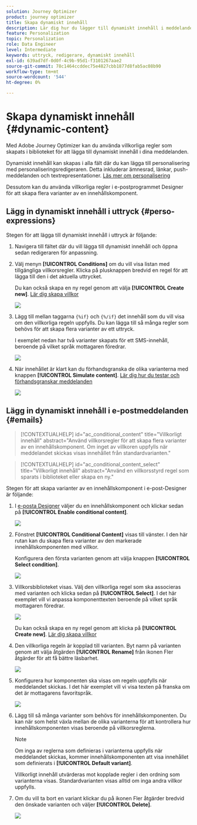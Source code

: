 ```yaml
---
solution: Journey Optimizer
product: journey optimizer
title: Skapa dynamiskt innehåll
description: Lär dig hur du lägger till dynamiskt innehåll i meddelanden.
feature: Personalization
topic: Personalization
role: Data Engineer
level: Intermediate
keywords: uttryck, redigerare, dynamiskt innehåll
exl-id: 639ad7df-0d0f-4c9b-95d1-f3101267aae2
source-git-commit: 78c1464ccddec75e4827cbb1877d8fab5ac08b90
workflow-type: tm+mt
source-wordcount: '544'
ht-degree: 0%

---
```


# Skapa dynamiskt innehåll {#dynamic-content}

Med Adobe Journey Optimizer kan du använda villkorliga regler som skapats i biblioteket för att lägga till dynamiskt innehåll i dina meddelanden.

Dynamiskt innehåll kan skapas i alla fält där du kan lägga till personalisering med personaliseringsredigeraren. Detta inkluderar ämnesrad, länkar, push-meddelanden och textrepresentationer. [Läs mer om personalisering](personalize.md)

Dessutom kan du använda villkorliga regler i e-postprogrammet Designer för att skapa flera varianter av en innehållskomponent.

## Lägg in dynamiskt innehåll i uttryck {#perso-expressions}

Stegen för att lägga till dynamiskt innehåll i uttryck är följande:

1. Navigera till fältet där du vill lägga till dynamiskt innehåll och öppna sedan redigeraren för anpassning.

1. Välj menyn **[!UICONTROL Conditions]** om du vill visa listan med tillgängliga villkorsregler. Klicka på plusknappen bredvid en regel för att lägga till den i det aktuella uttrycket.

   Du kan också skapa en ny regel genom att välja **[!UICONTROL Create new]**. [Lär dig skapa villkor](create-conditions.md)

   ![](assets/conditions-expression.png)

1. Lägg till mellan taggarna `{%if}` och `{%/if}` det innehåll som du vill visa om den villkorliga regeln uppfylls. Du kan lägga till så många regler som behövs för att skapa flera varianter av ett uttryck.

   I exemplet nedan har två varianter skapats för ett SMS-innehåll, beroende på vilket språk mottagaren föredrar.

   ![](assets/conditions-language-sample.png)

1. När innehållet är klart kan du förhandsgranska de olika varianterna med knappen **[!UICONTROL Simulate content]**. [Lär dig hur du testar och förhandsgranskar meddelanden](../content-management/preview-test.md)

   ![](assets/conditions-preview.png)

## Lägg in dynamiskt innehåll i e-postmeddelanden {#emails}

>[!CONTEXTUALHELP]
>id="ac_conditional_content"
>title="Villkorligt innehåll"
>abstract="Använd villkorsregler för att skapa flera varianter av en innehållskomponent. Om inget av villkoren uppfylls när meddelandet skickas visas innehållet från standardvarianten."

>[!CONTEXTUALHELP]
>id="ac_conditional_content_select"
>title="Villkorligt innehåll"
>abstract="Använd en villkorsstyrd regel som sparats i biblioteket eller skapa en ny."

Stegen för att skapa varianter av en innehållskomponent i e-post-Designer är följande:

1. I [e-posta Designer](../email/content-from-scratch.md) väljer du en innehållskomponent och klickar sedan på **[!UICONTROL Enable conditional content]**.

   ![](assets/conditions-enable-conditional.png)

1. Fönstret **[!UICONTROL Conditional Content]** visas till vänster. I den här rutan kan du skapa flera varianter av den markerade innehållskomponenten med villkor.

   Konfigurera den första varianten genom att välja knappen **[!UICONTROL Select condition]**.

   ![](assets/conditions-apply.png)

1. Villkorsbiblioteket visas. Välj den villkorliga regel som ska associeras med varianten och klicka sedan på **[!UICONTROL Select]**. I det här exemplet vill vi anpassa komponenttexten beroende på vilket språk mottagaren föredrar.

   ![](assets/conditions-select.png)

   Du kan också skapa en ny regel genom att klicka på **[!UICONTROL Create new]**. [Lär dig skapa villkor](create-conditions.md)

1. Den villkorliga regeln är kopplad till varianten. Byt namn på varianten genom att välja åtgärden **[!UICONTROL Rename]** från ikonen Fler åtgärder för att få bättre läsbarhet.

   ![](assets/conditions-rename.png)

1. Konfigurera hur komponenten ska visas om regeln uppfylls när meddelandet skickas. I det här exemplet vill vi visa texten på franska om det är mottagarens favoritspråk.

   ![](assets/conditions-design.png)

1. Lägg till så många varianter som behövs för innehållskomponenten. Du kan när som helst växla mellan de olika varianterna för att kontrollera hur innehållskomponenten visas beroende på villkorsreglerna.

   >[!NOTE]
   >Om inga av reglerna som definieras i varianterna uppfylls när meddelandet skickas, kommer innehållskomponenten att visa innehållet som definierats i **[!UICONTROL Default variant]**.
   >
   >Villkorligt innehåll utvärderas mot kopplade regler i den ordning som varianterna visas. Standardvarianten visas alltid om inga andra villkor uppfylls.

1. Om du vill ta bort en variant klickar du på ikonen Fler åtgärder bredvid den önskade varianten och väljer **[!UICONTROL Delete]**.

   ![](assets/conditions-delete.png)
